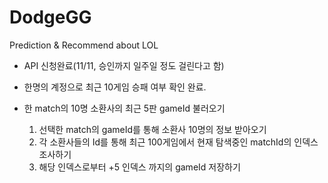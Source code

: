 # DodgeGG
Prediction &amp; Recommend about LOL


<Prediction Win rate on Selection>


- API 신청완료(11/11, 승인까지 일주일 정도 걸린다고 함)
- 한명의 계정으로 최근 10게임 승패 여부 확인 완료.

- 한 match의 10명 소환사의 최근 5판 gameId 불러오기
	1) 선택한 match의 gameId를 통해 소환사 10명의 정보 받아오기
	2) 각 소환사들의 Id를 통해 최근 100게임에서 현재 탐색중인 matchId의 인덱스 조사하기
	3) 해당 인덱스로부터 +5 인덱스 까지의 gameId 저장하기
	


